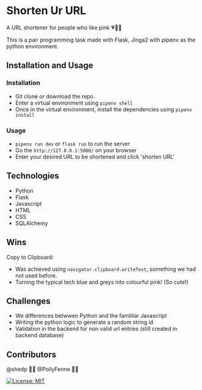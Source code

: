 # Shorten Ur URL

A URL shortener for people who like pink :heartpulse::kiss::heart_decoration:

This is a pair programming task made with Flask, Jinga2 with pipenv as the python environment.

## Installation and Usage

### Installation

- Git clone or download the repo.
- Enter a virtual environment using `pipenv shell`
- Once in the virtual environment, install the dependencies using `pipenv install`

### Usage

- `pipenv run dev` or  `flask run` to run the server
- Go the `http://127.0.0.1:5000/` on your browser
- Enter your desired URL to be shortened and click 'shorten URL'

## Technologies

- Python
- Flask
- Javascript
- HTML
- CSS
- SQLAlchemy

## Wins

Copy to Clipboard:
- Was achieved using `navigator.clipboard.writeText`, something we had not used before.
- Turning the typical tech blue and greys into colourful pink! (So cute!)

## Challenges

- We differences betwwen Python and the famililar Javascript
- Writing the python logic to generate a random string id
- Validation in the backend for non valid url entries (still created in backend database)

## Contributors

@shedp :woman_technologist:
@PollyFenne :woman_technologist:

[![License: MIT](https://img.shields.io/badge/License-MIT-yellow.svg?style=flat&logo=appveyor)](https://opensource.org/licenses/MIT)
